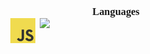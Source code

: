 <h3 align="center" style="margin-top: -42px;">
  <span style="font-family: 'Lucida Console';">Languages</span>

  <p align="center" style="display: flex;margin: auto;width: 70%;">
    <img style="margin-left: 7px;" height="40" src="https://raw.githubusercontent.com/github/explore/80688e429a7d4ef2fca1e82350fe8e3517d3494d/topics/javascript/javascript.png">
    <img style="margin-left: 7px;" height="40" src="https://download.logo.wine/logo/MySQL/MySQL-Logo.wine.png">
  </p>
</h3>

